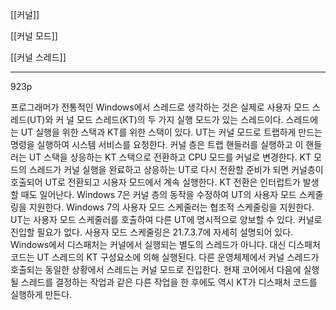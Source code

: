 [[커널]]

[[커널 모드]]

[[커널 스레드]]

***

923p

프로그래머가 전통적인 Windows에서 스레드로 생각하는 것은 실제로 사용자 모드 스레드(UT)와 커 널 모드 스레드(KT)의 두 가지 실행 모드가 있는 스레드이다. 스레드에는 UT 실행을 위한 스택과 KT를 위한 스택이 있다. UT는 커널 모드로 트랩하게 만드는 명령을 실행하여 시스템 서비스를 요청한다. 커널 층은 트랩 핸들러를 실행하고 이 핸들 러는 UT 스택을 상응하는 KT 스택으로 전환하고 CPU 모드를 커널로 변경한다. KT 모드의 스레드가 커널 실행을 완료하고 상응하는 UT로 다시 전환할 준비가 되면 커널층이 호출되어 UT로 전환되고 시용자 모드에서 계속 실행한다. KT 전환은 인터럽트가 발생할 때도 일어난다.
Windows 7은 커널 층의 동작을 수정하여 UT의 사용자 모드 스케줄링을 지원한다. Windows 7의 사용자 모드 스케줄러는 협조적 스케줄링을 지원한다. UT는 사용자 모드 스케줄러를 호출하여 다른 UT에 명시적으로 양보할 수 있다. 커널로 진입할 필요가 없다. 사용자 모드 스케줄링은 21.7.3.7에 자세히 설명되어 있다.
Windows에서 디스패처는 커널에서 실행되는 별도의 스레드가 아니다. 대신 디스패처 코드는 UT 스레드의 KT 구성요소에 의해 실행된다. 다른 운영체제에서 커널 스레드가 호출되는 동일한 상황에서 스레드는 커널 모드로 진입한다. 현재 코어에서 다음에 실행될 스레드를 결정하는 작업과 같은 다른 작업을 한 후에도 역시 KT가 디스패처 코드를 실행하게 만든다.
